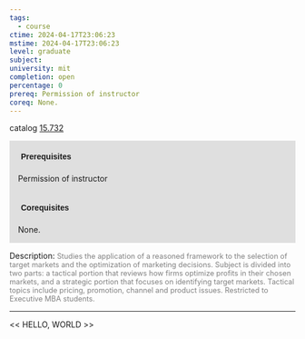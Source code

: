 ```yaml
---
tags:
  - course
ctime: 2024-04-17T23:06:23
mstime: 2024-04-17T23:06:23
level: graduate
subject: 
university: mit
completion: open
percentage: 0
prereq: Permission of instructor
coreq: None.
---
```


catalog [15.732](http://student.mit.edu/catalog/m15c.html#15.732)

<span style="display: block; padding: 15px; background-color: rgb(100, 100, 100, 0.2);"><font id="m_prereq1258_0" style="display: block; font-family: Arial, sans-serif; font-weight: bold; padding: 5px">Prerequisites</font><br><span id="prereq1258_0">Permission of instructor</span></span>
<span style="display: block; padding: 15px; background-color: rgb(100, 100, 100, 0.2);"><font id="m_coreq1258_0" style="display: block; font-family: Arial, sans-serif; font-weight: bold; padding: 5px">Corequisites</font><br><span id="coreq1258_0">None.</span></span>

<font style="">Description:</font>
<font style="color: grey; font-size: 0.8rem;">Studies the application of a reasoned framework to the selection of target markets and the optimization of marketing decisions. Subject is divided into two parts: a tactical portion that reviews how firms optimize profits in their chosen markets, and a strategic portion that focuses on identifying target markets. Tactical topics include pricing, promotion, channel and product issues. Restricted to Executive MBA students.</font>



---

<< HELLO, WORLD >>
